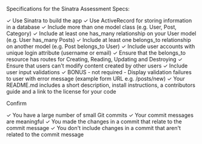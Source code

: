 Specifications for the Sinatra Assessment
Specs:

 ✓   Use Sinatra to build the app
 ✓   Use ActiveRecord for storing information in a database
 ✓   Include more than one model class (e.g. User, Post, Category)
 ✓   Include at least one has_many relationship on your User model (e.g. User has_many Posts)
 ✓   Include at least one belongs_to relationship on another model (e.g. Post belongs_to User)
 ✓   Include user accounts with unique login attribute (username or email)
 ✓   Ensure that the belongs_to resource has routes for Creating, Reading, Updating and Destroying
 ✓   Ensure that users can't modify content created by other users
 ✓   Include user input validations
 ✓   BONUS - not required - Display validation failures to user with error message (example form URL e.g. /posts/new)
 ✓   Your README.md includes a short description, install instructions, a contributors guide and a link to the license for your code
    
Confirm

 ✓   You have a large number of small Git commits
 ✓   Your commit messages are meaningful
 ✓   You made the changes in a commit that relate to the commit message
 ✓   You don't include changes in a commit that aren't related to the commit message